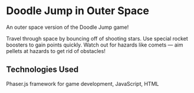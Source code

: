 # Doodle Jump in Outer Space
An outer space version of the Doodle Jump game!

Travel through space by bouncing off of shooting stars. Use special rocket boosters to gain points quickly. Watch out for hazards like comets — aim pellets at hazards to get rid of obstacles!

## Technologies Used
Phaser.js framework for game development, JavaScript, HTML

